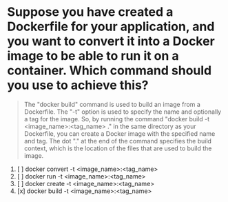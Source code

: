 # Suppose you have created a Dockerfile for your application, and you want to convert it into a Docker image to be able to run it on a container. Which command should you use to achieve this?

> The "docker build" command is used to build an image from a Dockerfile. The "-t" option is used to specify the name and optionally a tag for the image. So, by running the command "docker build -t <image_name>:<tag_name> ." in the same directory as your Dockerfile, you can create a Docker image with the specified name and tag. The dot "." at the end of the command specifies the build context, which is the location of the files that are used to build the image.

1. [ ] docker convert -t <image_name>:<tag_name>
1. [ ] docker run -t <image_name>:<tag_name>
1. [ ] docker create -t <image_name>:<tag_name>
1. [x] docker build -t <image_name>:<tag_name>
